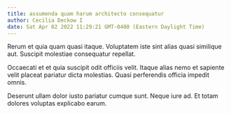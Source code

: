 ```yaml
---
title: assumenda quam harum architecto consequatur
author: Cecilia Deckow I
date: Sat Apr 02 2022 11:29:21 GMT-0400 (Eastern Daylight Time)
---
```

Rerum et quia quam quasi itaque. Voluptatem iste sint alias quasi similique aut. Suscipit molestiae consequatur repellat.

 Occaecati et et quia suscipit odit officiis velit. Itaque alias nemo et sapiente velit placeat pariatur dicta molestias. Quasi perferendis officia impedit omnis.

 Deserunt ullam dolor iusto pariatur cumque sunt. Neque iure ad. Et totam dolores voluptas explicabo earum.
